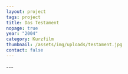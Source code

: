 ```yaml
---
layout: project
tags: project
title: Das Testament
nopage: true
year: "2004"
category: Kurzfilm
thumbnail: /assets/img/uploads/testament.jpg
contact: false
---
```

\---